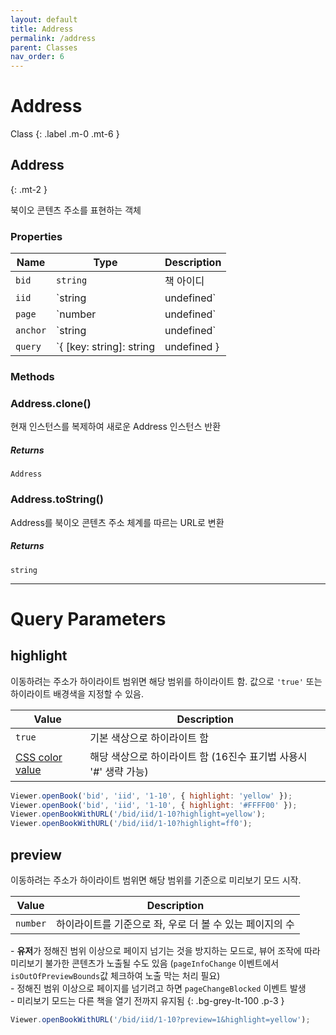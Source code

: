 ```yaml
---
layout: default
title: Address
permalink: /address
parent: Classes
nav_order: 6
---
```


# Address


Class
{: .label .m-0 .mt-6 }

## Address
{: .mt-2 }

북이오 콘텐츠 주소를 표현하는 객체

### Properties

| Name     | Type                                                  | Description                                                                      |
| -------- | ----------------------------------------------------- | -------------------------------------------------------------------------------- |
| `bid`    | `string`                                              | 책 아이디                                                                        |
| `iid`    | `string | undefined`                                 | 아이템 아이디                                                                    |
| `page`   | `number | undefined`                                 | 아이템 내 진행률 (0~1)                                                           |
| `anchor` | `string | undefined`                                 | 아이템 내 특정 요소 위치 (하이라이트 범위, 요소 아이디 등)                       |
| `query`  | `{ [key: string]: string | undefined } | undefined` | 페이지 표시에 필요한 기타 파라미터 <br>[사용 가능한 파라미터](#query-parameters) |

### Methods

### Address.clone()

현재 인스턴스를 복제하여 새로운 Address 인스턴스 반환

##### Returns

`Address`

### Address.toString()

Address를 북이오 콘텐츠 주소 체계를 따르는 URL로 변환

##### Returns

`string`

---

# Query Parameters

## highlight

이동하려는 주소가 하이라이트 범위면 해당 범위를 하이라이트 함. 값으로 `'true'` 또는 하이라이트 배경색을 지정할 수 있음.

| Value                                                                        | Description                                                      |
| ---------------------------------------------------------------------------- | ---------------------------------------------------------------- |
| `true`                                                                       | 기본 색상으로 하이라이트 함                                      |
| [CSS color value](https://developer.mozilla.org/ko/docs/Web/CSS/color_value) | 해당 색상으로 하이라이트 함 (16진수 표기법 사용시 '#' 생략 가능) |

```javascript
Viewer.openBook('bid', 'iid', '1-10', { highlight: 'yellow' });
Viewer.openBook('bid', 'iid', '1-10', { highlight: '#FFFF00' });
Viewer.openBookWithURL('/bid/iid/1-10?highlight=yellow');
Viewer.openBookWithURL('/bid/iid/1-10?highlight=ff0');
```

## preview

이동하려는 주소가 하이라이트 범위면 해당 범위를 기준으로 미리보기 모드 시작.

| Value    | Description                                              |
| -------- | -------------------------------------------------------- |
| `number` | 하이라이트를 기준으로 좌, 우로 더 볼 수 있는 페이지의 수 |

\- **유저**가 정해진 범위 이상으로 페이지 넘기는 것을 방지하는 모드로, 뷰어 조작에 따라 미리보기 불가한 콘텐츠가 노출될 수도 있음 (`pageInfoChange` 이벤트에서 `isOutOfPreviewBounds`값 체크하여 노출 막는 처리 필요)  
\- 정해진 범위 이상으로 페이지를 넘기려고 하면 `pageChangeBlocked` 이벤트 발생  
\- 미리보기 모드는 다른 책을 열기 전까지 유지됨
{: .bg-grey-lt-100 .p-3 }

```javascript
Viewer.openBookWithURL('/bid/iid/1-10?preview=1&highlight=yellow');
```
